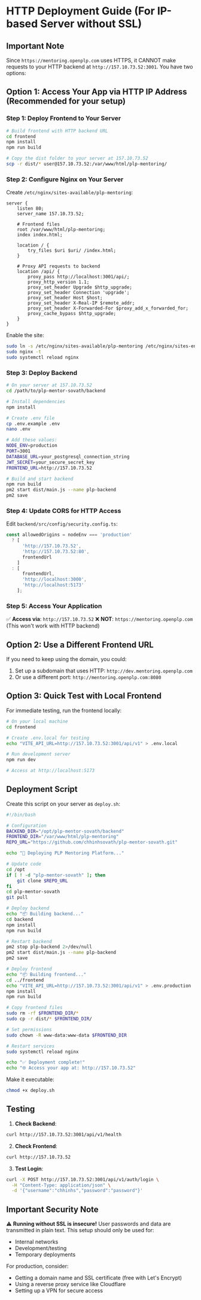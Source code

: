 # HTTP Deployment Guide (For IP-based Server without SSL)

## Important Note
Since `https://mentoring.openplp.com` uses HTTPS, it CANNOT make requests to your HTTP backend at `http://157.10.73.52:3001`. You have two options:

## Option 1: Access Your App via HTTP IP Address (Recommended for your setup)

### Step 1: Deploy Frontend to Your Server

```bash
# Build frontend with HTTP backend URL
cd frontend
npm install
npm run build

# Copy the dist folder to your server at 157.10.73.52
scp -r dist/* user@157.10.73.52:/var/www/html/plp-mentoring/
```

### Step 2: Configure Nginx on Your Server

Create `/etc/nginx/sites-available/plp-mentoring`:

```nginx
server {
    listen 80;
    server_name 157.10.73.52;

    # Frontend files
    root /var/www/html/plp-mentoring;
    index index.html;

    location / {
        try_files $uri $uri/ /index.html;
    }

    # Proxy API requests to backend
    location /api/ {
        proxy_pass http://localhost:3001/api/;
        proxy_http_version 1.1;
        proxy_set_header Upgrade $http_upgrade;
        proxy_set_header Connection 'upgrade';
        proxy_set_header Host $host;
        proxy_set_header X-Real-IP $remote_addr;
        proxy_set_header X-Forwarded-For $proxy_add_x_forwarded_for;
        proxy_cache_bypass $http_upgrade;
    }
}
```

Enable the site:
```bash
sudo ln -s /etc/nginx/sites-available/plp-mentoring /etc/nginx/sites-enabled/
sudo nginx -t
sudo systemctl reload nginx
```

### Step 3: Deploy Backend

```bash
# On your server at 157.10.73.52
cd /path/to/plp-mentor-sovath/backend

# Install dependencies
npm install

# Create .env file
cp .env.example .env
nano .env

# Add these values:
NODE_ENV=production
PORT=3001
DATABASE_URL=your_postgresql_connection_string
JWT_SECRET=your_secure_secret_key
FRONTEND_URL=http://157.10.73.52

# Build and start backend
npm run build
pm2 start dist/main.js --name plp-backend
pm2 save
```

### Step 4: Update CORS for HTTP Access

Edit `backend/src/config/security.config.ts`:

```typescript
const allowedOrigins = nodeEnv === 'production' 
  ? [
      'http://157.10.73.52',
      'http://157.10.73.52:80',
      frontendUrl
    ] 
  : [
      frontendUrl, 
      'http://localhost:3000', 
      'http://localhost:5173'
    ];
```

### Step 5: Access Your Application

✅ **Access via**: `http://157.10.73.52`
❌ **NOT**: `https://mentoring.openplp.com` (This won't work with HTTP backend)

## Option 2: Use a Different Frontend URL

If you need to keep using the domain, you could:

1. Set up a subdomain that uses HTTP: `http://dev.mentoring.openplp.com`
2. Or use a different port: `http://mentoring.openplp.com:8080`

## Option 3: Quick Test with Local Frontend

For immediate testing, run the frontend locally:

```bash
# On your local machine
cd frontend

# Create .env.local for testing
echo "VITE_API_URL=http://157.10.73.52:3001/api/v1" > .env.local

# Run development server
npm run dev

# Access at http://localhost:5173
```

## Deployment Script

Create this script on your server as `deploy.sh`:

```bash
#!/bin/bash

# Configuration
BACKEND_DIR="/opt/plp-mentor-sovath/backend"
FRONTEND_DIR="/var/www/html/plp-mentoring"
REPO_URL="https://github.com/chhinhsovath/plp-mentor-sovath.git"

echo "🚀 Deploying PLP Mentoring Platform..."

# Update code
cd /opt
if [ ! -d "plp-mentor-sovath" ]; then
    git clone $REPO_URL
fi
cd plp-mentor-sovath
git pull

# Deploy backend
echo "📦 Building backend..."
cd backend
npm install
npm run build

# Restart backend
pm2 stop plp-backend 2>/dev/null
pm2 start dist/main.js --name plp-backend
pm2 save

# Deploy frontend
echo "📦 Building frontend..."
cd ../frontend
echo "VITE_API_URL=http://157.10.73.52:3001/api/v1" > .env.production
npm install
npm run build

# Copy frontend files
sudo rm -rf $FRONTEND_DIR/*
sudo cp -r dist/* $FRONTEND_DIR/

# Set permissions
sudo chown -R www-data:www-data $FRONTEND_DIR

# Restart services
sudo systemctl reload nginx

echo "✅ Deployment complete!"
echo "🌐 Access your app at: http://157.10.73.52"
```

Make it executable:
```bash
chmod +x deploy.sh
```

## Testing

1. **Check Backend**:
```bash
curl http://157.10.73.52:3001/api/v1/health
```

2. **Check Frontend**:
```bash
curl http://157.10.73.52
```

3. **Test Login**:
```bash
curl -X POST http://157.10.73.52:3001/api/v1/auth/login \
  -H "Content-Type: application/json" \
  -d '{"username":"chhinhs","password":"password"}'
```

## Important Security Note

⚠️ **Running without SSL is insecure!** User passwords and data are transmitted in plain text. This setup should only be used for:
- Internal networks
- Development/testing
- Temporary deployments

For production, consider:
- Getting a domain name and SSL certificate (free with Let's Encrypt)
- Using a reverse proxy service like Cloudflare
- Setting up a VPN for secure access